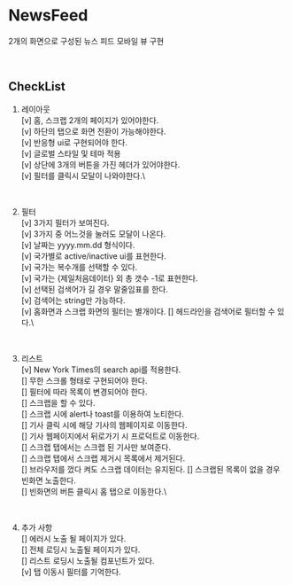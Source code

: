 # NewsFeed

2개의 화면으로 구성된 뉴스 피드 모바일 뷰 구현

<br />

## CheckList

1. 레이아웃\
   [v] 홈, 스크랩 2개의 페이지가 있어야한다.\
   [v] 하단의 탭으로 화면 전환이 가능해야한다.\
   [v] 반응형 ui로 구현되어야 한다.\
   [v] 글로벌 스타일 및 테마 적용\
   [v] 상단에 3개의 버튼을 가진 헤더가 있어야한다.\
   [v] 필터를 클릭시 모달이 나와야한다.\

<br />

2. 필터\
   [v] 3가지 필터가 보여진다.\
   [v] 3가지 중 어느것을 눌러도 모달이 나온다.\
   [v] 날짜는 yyyy.mm.dd 형식이다.\
   [v] 국가별로 active/inactive ui를 표현한다.\
   [v] 국가는 복수개를 선택할 수 있다.\
   [v] 국가는 {제일처음데이터} 외 총 갯수 -1로 표현한다.\
   [v] 선택된 검색어가 길 경우 말줄임표를 한다.\
   [v] 검색어는 string만 가능하다.\
   [v] 홈화면과 스크랩 화면의 필터는 별개이다.
   [] 헤드라인을 검색어로 필터할 수 있다.\

<br />

3. 리스트\
   [v] New York Times의 search api를 적용한다.\
   [] 무한 스크롤 형태로 구현되어야 한다.\
   [] 필터에 따라 목록이 변경되어야 한다.\
   [] 스크랩을 할 수 있다.\
   [] 스크랩 시에 alert나 toast를 이용하여 노티한다.\
   [] 기사 클릭 시에 해당 기사의 웹페이지로 이동한다.\
   [] 기사 웹페이지에서 뒤로가기 시 프로덕트로 이동한다.\
   [] 스크랩 탭에서는 스크랩 된 기사만 보여준다.\
   [] 스크랩 탭에서 스크랩 제거시 목록에서 제거된다.\
   [] 브라우저를 껐다 켜도 스크랩 데이터는 유지된다.
   [] 스크랩된 목록이 없을 경우 빈화면 노출한다.\
   [] 빈화면의 버튼 클릭시 홈 탭으로 이동한다.\

<br />

4. 추가 사항\
   [] 에러시 노출 될 페이지가 있다.\
   [] 전체 로딩시 노출될 페이지가 있다.\
   [] 리스트 로딩시 노출될 컴포넌트가 있다.\
   [v] 탭 이동시 필터를 기억한다.
